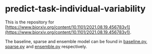 # predict-task-individual-variability
This is the repository for [https://www.biorxiv.org/content/10.1101/2021.08.19.456783v1](https://www.biorxiv.org/content/10.1101/2021.08.19.456783v1).

The baseline, sparse and ensemble model can be found in [baseline.py](https://github.com/yingqiuz/predict-task-individual-variability/blob/main/baseline.py), [sparse.py](https://github.com/yingqiuz/predict-task-individual-variability/blob/main/sparse.py) and [ensemble.py](https://github.com/yingqiuz/predict-task-individual-variability/blob/main/ensemble.py) respectively. 
